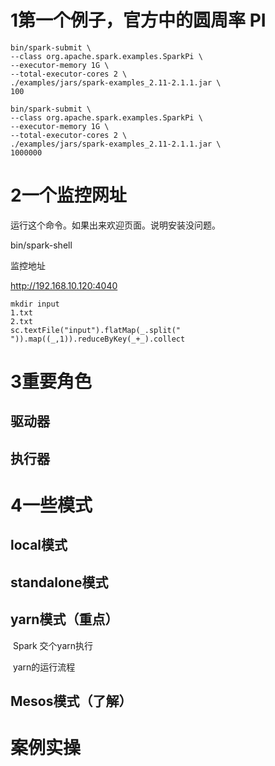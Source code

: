 # 1第一个例子，官方中的圆周率 PI

```
bin/spark-submit \
--class org.apache.spark.examples.SparkPi \
--executor-memory 1G \
--total-executor-cores 2 \
./examples/jars/spark-examples_2.11-2.1.1.jar \
100
```

```
bin/spark-submit \
--class org.apache.spark.examples.SparkPi \
--executor-memory 1G \
--total-executor-cores 2 \
./examples/jars/spark-examples_2.11-2.1.1.jar \
1000000
```



# 2一个监控网址

运行这个命令。如果出来欢迎页面。说明安装没问题。

bin/spark-shell

监控地址

http://192.168.10.120:4040

```
mkdir input
1.txt
2.txt
sc.textFile("input").flatMap(_.split(" ")).map((_,1)).reduceByKey(_+_).collect
```

# 3重要角色

## 		驱动器

## 		执行器

# 4一些模式

## local模式

## standalone模式

## yarn模式（重点）

​		Spark 交个yarn执行

​		yarn的运行流程

## Mesos模式（了解）

# 案例实操

## 

## 


